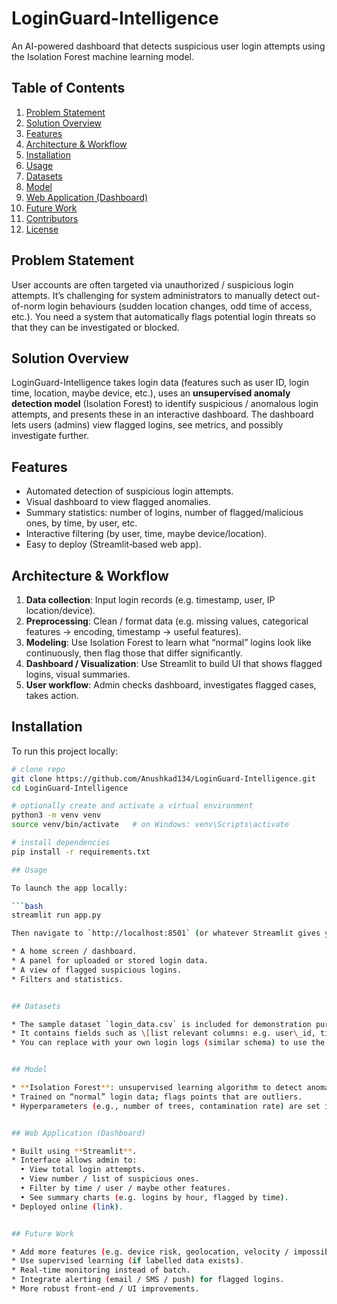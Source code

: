 # LoginGuard-Intelligence

An AI-powered dashboard that detects suspicious user login attempts using the Isolation Forest machine learning model.

## Table of Contents

1. [Problem Statement](#problem-statement)
2. [Solution Overview](#solution-overview)
3. [Features](#features)
4. [Architecture & Workflow](#architecture--workflow)
5. [Installation](#installation)
6. [Usage](#usage)
7. [Datasets](#datasets)
8. [Model](#model)
9. [Web Application (Dashboard)](#web-application-dashboard)
10. [Future Work](#future-work)
11. [Contributors](#contributors)
12. [License](#license)

## Problem Statement

User accounts are often targeted via unauthorized / suspicious login attempts. It’s challenging for system administrators to manually detect out-of-norm login behaviours (sudden location changes, odd time of access, etc.). You need a system that automatically flags potential login threats so that they can be investigated or blocked.

## Solution Overview

LoginGuard-Intelligence takes login data (features such as user ID, login time, location, maybe device, etc.), uses an **unsupervised anomaly detection model** (Isolation Forest) to identify suspicious / anomalous login attempts, and presents these in an interactive dashboard. The dashboard lets users (admins) view flagged logins, see metrics, and possibly investigate further.


## Features

* Automated detection of suspicious login attempts.
* Visual dashboard to view flagged anomalies.
* Summary statistics: number of logins, number of flagged/malicious ones, by time, by user, etc.
* Interactive filtering (by user, time, maybe device/location).
* Easy to deploy (Streamlit‐based web app).

## Architecture & Workflow

1. **Data collection**: Input login records (e.g. timestamp, user, IP location/device).
2. **Preprocessing**: Clean / format data (e.g. missing values, categorical features → encoding, timestamp → useful features).
3. **Modeling**: Use Isolation Forest to learn what “normal” logins look like continuously, then flag those that differ significantly.
4. **Dashboard / Visualization**: Use Streamlit to build UI that shows flagged logins, visual summaries.
5. **User workflow**: Admin checks dashboard, investigates flagged cases, takes action.

## Installation

To run this project locally:

```bash
# clone repo
git clone https://github.com/Anushkad134/LoginGuard-Intelligence.git
cd LoginGuard-Intelligence

# optionally create and activate a virtual environment
python3 -m venv venv
source venv/bin/activate   # on Windows: venv\Scripts\activate

# install dependencies
pip install -r requirements.txt

## Usage

To launch the app locally:

```bash
streamlit run app.py

Then navigate to `http://localhost:8501` (or whatever Streamlit gives you) in your browser. You will see:

* A home screen / dashboard.
* A panel for uploaded or stored login data.
* A view of flagged suspicious logins.
* Filters and statistics.


## Datasets

* The sample dataset `login_data.csv` is included for demonstration purposes.
* It contains fields such as \[list relevant columns: e.g. user\_id, timestamp, IP, location, device, maybe success/failure].
* You can replace with your own login logs (similar schema) to use the model.


## Model

* **Isolation Forest**: unsupervised learning algorithm to detect anomalies.
* Trained on “normal” login data; flags points that are outliers.
* Hyperparameters (e.g., number of trees, contamination rate) are set in code; maybe you allow tuning.


## Web Application (Dashboard)

* Built using **Streamlit**.
* Interface allows admin to:
  • View total login attempts.
  • View number / list of suspicious ones.
  • Filter by time / user / maybe other features.
  • See summary charts (e.g. logins by hour, flagged by time).
* Deployed online (link).


## Future Work

* Add more features (e.g. device risk, geolocation, velocity / impossible travel detection).
* Use supervised learning (if labelled data exists).
* Real-time monitoring instead of batch.
* Integrate alerting (email / SMS / push) for flagged logins.
* More robust front-end / UI improvements.




